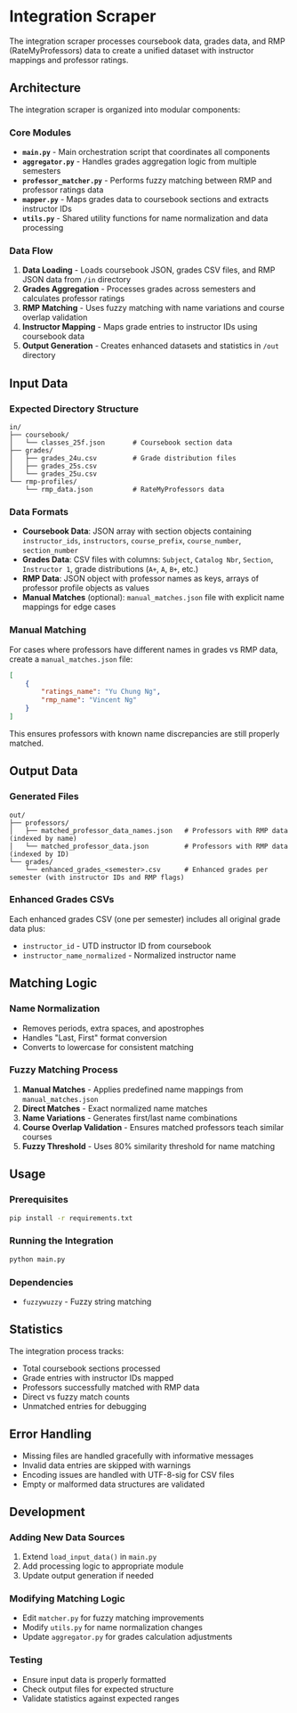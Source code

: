 # Integration Scraper

The integration scraper processes coursebook data, grades data, and RMP (RateMyProfessors) data to create a unified dataset with instructor mappings and professor ratings.

## Architecture

The integration scraper is organized into modular components:

### Core Modules

- **`main.py`** - Main orchestration script that coordinates all components
- **`aggregator.py`** - Handles grades aggregation logic from multiple semesters
- **`professor_matcher.py`** - Performs fuzzy matching between RMP and professor ratings data
- **`mapper.py`** - Maps grades data to coursebook sections and extracts instructor IDs
- **`utils.py`** - Shared utility functions for name normalization and data processing

### Data Flow

1. **Data Loading** - Loads coursebook JSON, grades CSV files, and RMP JSON data from `/in` directory
2. **Grades Aggregation** - Processes grades across semesters and calculates professor ratings
3. **RMP Matching** - Uses fuzzy matching with name variations and course overlap validation
4. **Instructor Mapping** - Maps grade entries to instructor IDs using coursebook data
5. **Output Generation** - Creates enhanced datasets and statistics in `/out` directory

## Input Data

### Expected Directory Structure
```
in/
├── coursebook/
│   └── classes_25f.json       # Coursebook section data
├── grades/
│   ├── grades_24u.csv         # Grade distribution files
│   ├── grades_25s.csv
│   └── grades_25u.csv
└── rmp-profiles/
    └── rmp_data.json          # RateMyProfessors data
```

### Data Formats

- **Coursebook Data**: JSON array with section objects containing `instructor_ids`, `instructors`, `course_prefix`, `course_number`, `section_number`
- **Grades Data**: CSV files with columns: `Subject`, `Catalog Nbr`, `Section`, `Instructor 1`, grade distributions (`A+`, `A`, `B+`, etc.)
- **RMP Data**: JSON object with professor names as keys, arrays of professor profile objects as values
- **Manual Matches** (optional): `manual_matches.json` file with explicit name mappings for edge cases

### Manual Matching

For cases where professors have different names in grades vs RMP data, create a `manual_matches.json` file:

```json
[
    {
        "ratings_name": "Yu Chung Ng",
        "rmp_name": "Vincent Ng"
    }
]
```

This ensures professors with known name discrepancies are still properly matched.

## Output Data

### Generated Files
```
out/
├── professors/  
│   ├── matched_professor_data_names.json   # Professors with RMP data (indexed by name)  
│   └── matched_professor_data.json         # Professors with RMP data (indexed by ID)  
└── grades/  
    └── enhanced_grades_<semester>.csv      # Enhanced grades per semester (with instructor IDs and RMP flags)  
```

### Enhanced Grades CSVs

Each enhanced grades CSV (one per semester) includes all original grade data plus:
- `instructor_id` - UTD instructor ID from coursebook
- `instructor_name_normalized` - Normalized instructor name

## Matching Logic

### Name Normalization
- Removes periods, extra spaces, and apostrophes
- Handles "Last, First" format conversion
- Converts to lowercase for consistent matching

### Fuzzy Matching Process
1. **Manual Matches** - Applies predefined name mappings from `manual_matches.json`
2. **Direct Matches** - Exact normalized name matches
3. **Name Variations** - Generates first/last name combinations
4. **Course Overlap Validation** - Ensures matched professors teach similar courses
5. **Fuzzy Threshold** - Uses 80% similarity threshold for name matching

## Usage

### Prerequisites
```bash
pip install -r requirements.txt
```

### Running the Integration
```bash
python main.py
```

### Dependencies
- `fuzzywuzzy` - Fuzzy string matching

## Statistics

The integration process tracks:
- Total coursebook sections processed
- Grade entries with instructor IDs mapped
- Professors successfully matched with RMP data
- Direct vs fuzzy match counts
- Unmatched entries for debugging

## Error Handling

- Missing files are handled gracefully with informative messages
- Invalid data entries are skipped with warnings
- Encoding issues are handled with UTF-8-sig for CSV files
- Empty or malformed data structures are validated

## Development

### Adding New Data Sources
1. Extend `load_input_data()` in `main.py`
2. Add processing logic to appropriate module
3. Update output generation if needed

### Modifying Matching Logic
- Edit `matcher.py` for fuzzy matching improvements
- Modify `utils.py` for name normalization changes
- Update `aggregator.py` for grades calculation adjustments

### Testing
- Ensure input data is properly formatted
- Check output files for expected structure
- Validate statistics against expected ranges